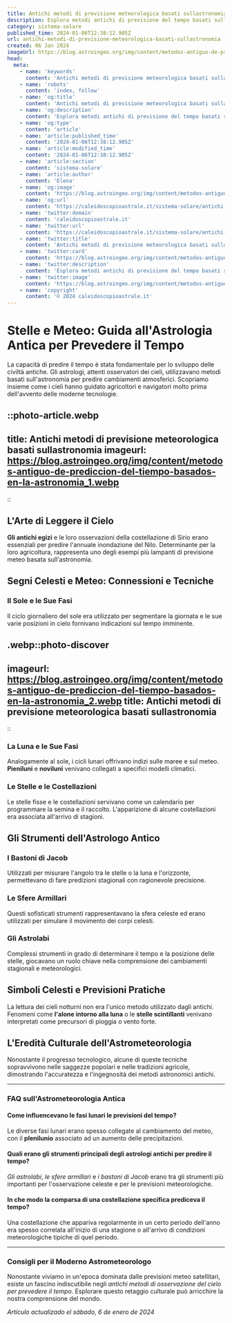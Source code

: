 ```yaml
---
title: Antichi metodi di previsione meteorologica basati sullastronomia
description: Esplora metodi antichi di previsione del tempo basati sullastronomia. Scopri tradizioni e tecniche dimenticate per interpretare il cielo.
category: sistema-solare
published_time: 2024-01-06T12:38:12.905Z
url: antichi-metodi-di-previsione-meteorologica-basati-sullastronomia
created: 06 Jan 2024
imageUrl: https://blog.astroingeo.org/img/content/metodos-antiguo-de-prediccion-del-tiempo-basados-en-la-astronomia_1.webp
head:
  meta:
    - name: 'keywords'
      content: 'Antichi metodi di previsione meteorologica basati sullastronomia'
    - name: 'robots'
      content: 'index, follow'
    - name: 'og:title'
      content: 'Antichi metodi di previsione meteorologica basati sullastronomia'
    - name: 'og:description'
      content: 'Esplora metodi antichi di previsione del tempo basati sullastronomia. Scopri tradizioni e tecniche dimenticate per interpretare il cielo.'
    - name: 'og:type'
      content: 'article'
    - name: 'article:published_time'
      content: '2024-01-06T12:38:12.905Z'
    - name: 'article:modified_time'
      content: '2024-01-06T12:38:12.905Z'
    - name: 'article:section'
      content: 'sistema-solare'
    - name: 'article:author'
      content: 'Elena'
    - name: 'og:image'
      content: 'https://blog.astroingeo.org/img/content/metodos-antiguo-de-prediccion-del-tiempo-basados-en-la-astronomia_1.webp'
    - name: 'og:url'
      content: 'https://caleidoscopioastrale.it/sistema-solare/antichi-metodi-di-previsione-meteorologica-basati-sullastronomia'
    - name: 'twitter:domain'
      content: 'caleidoscopioastrale.it'
    - name: 'twitter:url'
      content: 'https://caleidoscopioastrale.it/sistema-solare/antichi-metodi-di-previsione-meteorologica-basati-sullastronomia'
    - name: 'twitter:title'
      content: 'Antichi metodi di previsione meteorologica basati sullastronomia'
    - name: 'twitter:card'
      content: 'https://blog.astroingeo.org/img/content/metodos-antiguo-de-prediccion-del-tiempo-basados-en-la-astronomia_1.webp'
    - name: 'twitter:description'
      content: 'Esplora metodi antichi di previsione del tempo basati sullastronomia. Scopri tradizioni e tecniche dimenticate per interpretare il cielo.'
    - name: 'twitter:image'
      content: 'https://blog.astroingeo.org/img/content/metodos-antiguo-de-prediccion-del-tiempo-basados-en-la-astronomia_1.webp'
    - name: 'copyright'
      content: '© 2024 caleidoscopioastrale.it'
---
```

# Stelle e Meteo: Guida all'Astrologia Antica per Prevedere il Tempo

La capacità di predire il tempo è stata fondamentale per lo sviluppo delle civiltà antiche. Gli astrologi, attenti osservatori dei cieli, utilizzavano metodi basati sull'astronomia per predire cambiamenti atmosferici. Scopriamo insieme come i cieli hanno guidato agricoltori e navigatori molto prima dell'avvento delle moderne tecnologie.

::photo-article.webp
---
title: Antichi metodi di previsione meteorologica basati sullastronomia
imageurl: https://blog.astroingeo.org/img/content/metodos-antiguo-de-prediccion-del-tiempo-basados-en-la-astronomia_1.webp
---
::

## L'Arte di Leggere il Cielo

**Gli antichi egizi** e le loro osservazioni della costellazione di Sirio erano essenziali per predire l'annuale inondazione del Nilo. Determinante per la loro agricoltura, rappresenta uno degli esempi più lampanti di previsione meteo basata sull'astronomia.

## Segni Celesti e Meteo: Connessioni e Tecniche

### Il Sole e le Sue Fasi
Il ciclo giornaliero del sole era utilizzato per segmentare la giornata e le sue varie posizioni in cielo fornivano indicazioni sul tempo imminente.

.webp::photo-discover
---
imageurl: https://blog.astroingeo.org/img/content/metodos-antiguo-de-prediccion-del-tiempo-basados-en-la-astronomia_2.webp
title: Antichi metodi di previsione meteorologica basati sullastronomia
---
::

### La Luna e le Sue Fasi
Analogamente al sole, i cicli lunari offrivano indizi sulle maree e sul meteo. **Pieniluni** e **noviluni** venivano collegati a specifici modelli climatici.

### Le Stelle e le Costellazioni
Le stelle fisse e le costellazioni servivano come un calendario per programmare la semina e il raccolto. L'apparizione di alcune costellazioni era associata all'arrivo di stagioni.

## Gli Strumenti dell'Astrologo Antico

### I Bastoni di Jacob
Utilizzati per misurare l'angolo tra le stelle o la luna e l'orizzonte, permettevano di fare predizioni stagionali con ragionevole precisione.

### Le Sfere Armillari
Questi sofisticati strumenti rappresentavano la sfera celeste ed erano utilizzati per simulare il movimento dei corpi celesti.

### Gli Astrolabi
Complessi strumenti in grado di determinare il tempo e la posizione delle stelle, giocavano un ruolo chiave nella comprensione dei cambiamenti stagionali e meteorologici.

## Simboli Celesti e Previsioni Pratiche

La lettura dei cieli notturni non era l'unico metodo utilizzato dagli antichi. Fenomeni come **l'alone intorno alla luna** o le **stelle scintillanti** venivano interpretati come precursori di pioggia o vento forte.

## L'Eredità Culturale dell'Astrometeorologia

Nonostante il progresso tecnologico, alcune di queste tecniche sopravvivono nelle saggezze popolari e nelle tradizioni agricole, dimostrando l'accuratezza e l'ingegnosità dei metodi astronomici antichi.

---

### FAQ sull'Astrometeorologia Antica

#### Come influencevano le fasi lunari le previsioni del tempo?
Le diverse fasi lunari erano spesso collegate al cambiamento del meteo, con il **plenilunio** associato ad un aumento delle precipitazioni.

#### Quali erano gli strumenti principali degli astrologi antichi per predire il tempo?
*Gli astrolabi*, *le sfere armillari* e *i bastoni di Jacob* erano tra gli strumenti più importanti per l'osservazione celeste e per le previsioni meteorologiche.

#### In che modo la comparsa di una costellazione specifica prediceva il tempo?
Una costellazione che appariva regolarmente in un certo periodo dell'anno era spesso correlata all'inizio di una stagione o all'arrivo di condizioni meteorologiche tipiche di quel periodo.

---

### Consigli per il Moderno Astrometeorologo

Nonostante viviamo in un'epoca dominata dalle previsioni meteo satellitari, esiste un fascino indiscutibile negli *antichi metodi di osservazione del cielo per prevedere il tempo*. Esplorare questo retaggio culturale può arricchire la nostra comprensione del mondo.

_Artículo actualizado el sábado, 6 de enero de 2024_